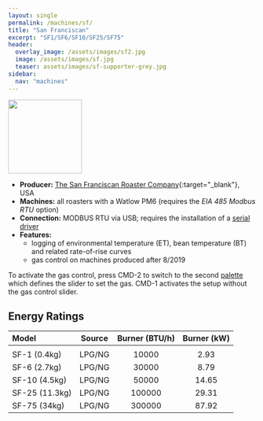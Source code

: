 ```yaml
---
layout: single
permalink: /machines/sf/
title: "San Franciscan"
excerpt: "SF1/SF6/SF10/SF25/SF75"
header:
  overlay_image: /assets/images/sf2.jpg
  image: /assets/images/sf.jpg
  teaser: assets/images/sf-supporter-grey.jpg
sidebar:
  nav: "machines"
---
```

<img class="tab-image" src="{{ site.baseurl }}/assets/images/supporter-badge-grey.png" width="150px">

* __Producer:__ [The San Franciscan Roaster Company](http://www.sanfranroaster.com){:target="_blank"}, USA
* __Machines:__ all roasters with a Watlow PM6 (requires the _EIA 485 Modbus RTU_ option)
* __Connection:__ MODBUS RTU via USB; requires the installation of a [serial driver](/modbus_serial/)
* __Features:__
  - logging of environmental temperature (ET), bean temperature (BT) and related rate-of-rise curves
  - gas control on machines produced after 8/2019

To activate the gas control, press CMD-2 to switch to the second [palette](https://artisan-roasterscope.blogspot.com/2013/02/events-buttons-and-palettes.html) which defines the slider to set the gas. CMD-1 activates the setup without the gas control slider.

<a name="EnergyRatings"></a>
## Energy Ratings

|Model|Source|Burner (BTU/h)|Burner (kW)|
|:-----|:-----:|:-----:|:-----:|
|||
| SF-1 (0.4kg) | LPG/NG | 10000 | 2.93 |
| SF-6 (2.7kg)| LPG/NG | 30000 | 8.79 |
| SF-10 (4.5kg) | LPG/NG | 50000 | 14.65 |
| SF-25 (11.3kg) | LPG/NG | 100000 | 29.31 |
| SF-75 (34kg) | LPG/NG | 300000 | 87.92 |